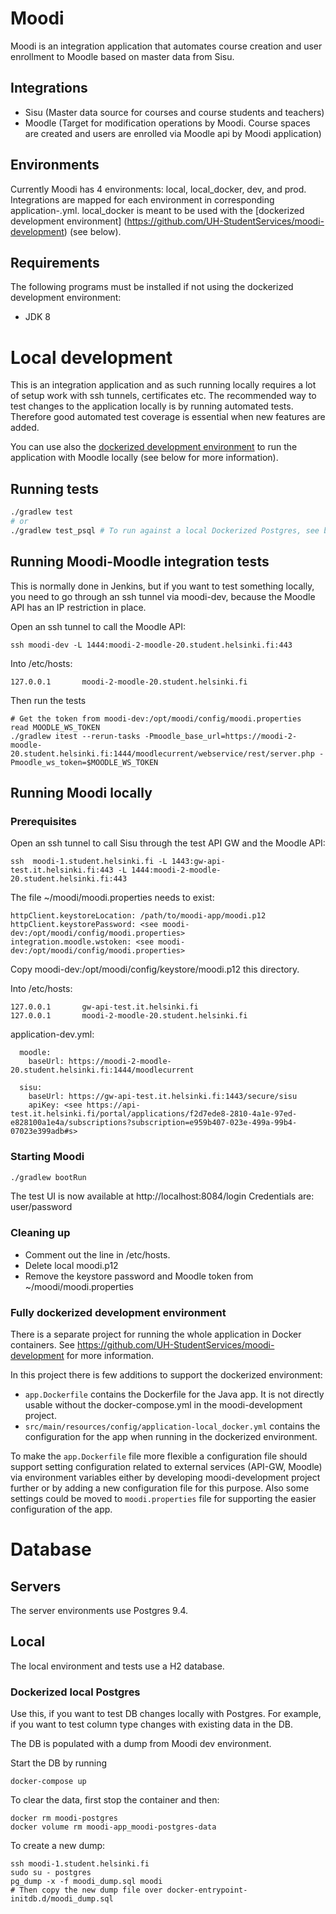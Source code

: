 # Moodi

Moodi is an integration application that automates course creation and user enrollment to Moodle based on master data from Sisu.

## Integrations

- Sisu (Master data source for courses and course students and teachers)
- Moodle (Target for modification operations by Moodi. Course spaces are created and users are 
enrolled via Moodle api by Moodi application)

## Environments

Currently Moodi has 4 environments: local, local_docker, dev, and prod. Integrations are mapped for each environment in corresponding application-<env>.yml. local_docker is meant to be used with the [dockerized development environment] (https://github.com/UH-StudentServices/moodi-development) (see below).

## Requirements

The following programs must be installed if not using the dockerized development environment:
- JDK 8

# Local development

This is an integration application and as such running locally requires a lot of setup work with ssh tunnels, certificates etc. The 
recommended way to test changes to the application locally is by running automated tests. Therefore good automated test coverage is essential
when new features are added.

You can use also the [dockerized development environment](https://github.com/UH-StudentServices/moodi-development) to run the application with Moodle locally (see below for more information).

## Running tests

```sh
./gradlew test
# or
./gradlew test_psql # To run against a local Dockerized Postgres, see below.
```

## Running Moodi-Moodle integration tests

This is normally done in Jenkins, but if you want to test something locally, you need to go through 
an ssh tunnel via moodi-dev, because the Moodle API has an IP restriction in place.

Open an ssh tunnel to call the Moodle API:
```
ssh moodi-dev -L 1444:moodi-2-moodle-20.student.helsinki.fi:443
```
Into /etc/hosts:
```
127.0.0.1       moodi-2-moodle-20.student.helsinki.fi 
```

Then run the tests
```
# Get the token from moodi-dev:/opt/moodi/config/moodi.properties
read MOODLE_WS_TOKEN 
./gradlew itest --rerun-tasks -Pmoodle_base_url=https://moodi-2-moodle-20.student.helsinki.fi:1444/moodlecurrent/webservice/rest/server.php -Pmoodle_ws_token=$MOODLE_WS_TOKEN   
```

## Running Moodi locally

### Prerequisites

Open an ssh tunnel to call Sisu through the test API GW and the Moodle API:
```
ssh  moodi-1.student.helsinki.fi -L 1443:gw-api-test.it.helsinki.fi:443 -L 1444:moodi-2-moodle-20.student.helsinki.fi:443
```

The file ~/moodi/moodi.properties needs to exist:
```
httpClient.keystoreLocation: /path/to/moodi-app/moodi.p12
httpClient.keystorePassword: <see moodi-dev:/opt/moodi/config/moodi.properties>
integration.moodle.wstoken: <see moodi-dev:/opt/moodi/config/moodi.properties>
```
Copy moodi-dev:/opt/moodi/config/keystore/moodi.p12 this directory.

Into /etc/hosts: 
```
127.0.0.1       gw-api-test.it.helsinki.fi   
127.0.0.1       moodi-2-moodle-20.student.helsinki.fi 
```

application-dev.yml:
```
  moodle:
    baseUrl: https://moodi-2-moodle-20.student.helsinki.fi:1444/moodlecurrent

  sisu:
    baseUrl: https://gw-api-test.it.helsinki.fi:1443/secure/sisu
    apiKey: <see https://api-test.it.helsinki.fi/portal/applications/f2d7ede8-2810-4a1e-97ed-e828100a1e4a/subscriptions?subscription=e959b407-023e-499a-99b4-07023e399adb#s>
```

### Starting Moodi

```sh
./gradlew bootRun
```
The test UI is now available at http://localhost:8084/login
Credentials are: user/password

### Cleaning up

- Comment out the line in /etc/hosts.
- Delete local moodi.p12
- Remove the keystore password and Moodle token from ~/moodi/moodi.properties

### Fully dockerized development environment

There is a separate project for running the whole application in Docker containers. See
<https://github.com/UH-StudentServices/moodi-development> for more information.

In this project there is few additions to support the dockerized environment:
- `app.Dockerfile` contains the Dockerfile for the Java app. It is not directly usable without the docker-compose.yml in the moodi-development project.
- `src/main/resources/config/application-local_docker.yml` contains the configuration for the app when running in the dockerized environment.

To make the `app.Dockerfile` file more flexible a configuration file should support setting configuration
related to external services (API-GW, Moodle) via environment variables either by developing moodi-development project further or by adding a new configuration file for this purpose. Also some settings could be moved to
`moodi.properties` file for supporting the easier configuration of the app.

# Database

## Servers

The server environments use Postgres 9.4.

## Local

The local environment and tests use a H2 database. 

### Dockerized local Postgres

Use this, if you want to test DB changes locally with Postgres. For example, if you want to test column type changes with existing 
data in the DB.

The DB is populated with a dump from Moodi dev environment.

Start the DB by running 
```
docker-compose up
```

To clear the data, first stop the container and then:
```
docker rm moodi-postgres
docker volume rm moodi-app_moodi-postgres-data 
```

To create a new dump:
```
ssh moodi-1.student.helsinki.fi
sudo su - postgres
pg_dump -x -f moodi_dump.sql moodi
# Then copy the new dump file over docker-entrypoint-initdb.d/moodi_dump.sql
```
